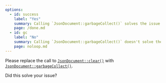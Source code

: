 ```yaml
---
options:
  - id: success
    label: "Yes"
    summary: Calling `JsonDocument::garbageCollect()` solves the issue
    page: /done.md
  - id: gc
    label: "No"
    summary: Calling `JsonDocument::garbageCollect()` doesn't solve the issue
    page: noloop.md
---
```


Please replace the call to [`JsonDocument::clear()`](/v6/api/jsondocument/clear/) with [`JsonDocument::garbageCollect()`](/v6/api/jsondocument/garbagecollect/).

Did this solve your issue?